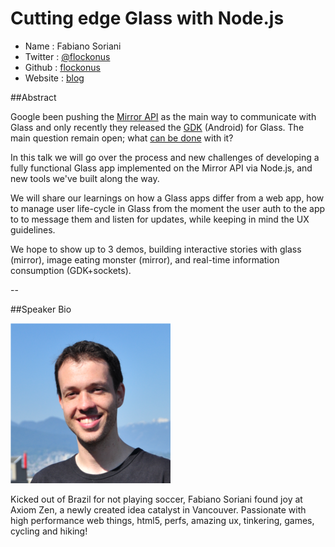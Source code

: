 # Cutting edge Glass with Node.js 


* Name      : Fabiano Soriani
* Twitter   : [@flockonus]()
* Github    : [flockonus][]
* Website   : [blog][]

##Abstract

Google been pushing the [Mirror API](https://developers.google.com/glass/about) as the main way to communicate with Glass and only recently they released the [GDK](https://developers.google.com/glass/gdk) (Android) for Glass. The main question remain open; what [can be done](http://venturebeat.com/2013/04/10/google-glass-app-funding/) with it?

In this talk we will go over the process and new challenges of developing a fully functional Glass app implemented on the Mirror API via Node.js, and new tools we've built along the way.

We will share our learnings on how a Glass apps differ from a web app, how to manage user life-cycle in Glass from the moment the user auth to the app to to message them and listen for updates, while keeping in mind the UX guidelines.

We hope to show up to 3 demos, building interactive stories with glass (mirror), image eating monster (mirror), and real-time information consumption (GDK+sockets).

--

##Speaker Bio

![flockonus](images/flockonus.png)

Kicked out of Brazil for not playing soccer, Fabiano Soriani found joy at Axiom Zen, a newly created idea catalyst in Vancouver. Passionate with high performance web things, html5, perfs, amazing ux, tinkering, games, cycling and hiking!


[@flockonus]:http://twitter.com/flockonus
[flockonus]:http://github.com/marcysutton
[blog]:http://fabianosoriani.wordpress.com/

